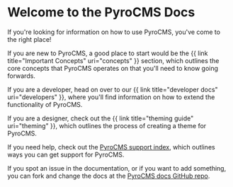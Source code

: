 # Welcome to the PyroCMS Docs

If you're looking for information on how to use PyroCMS, you've come to the right place!

If you are new to PyroCMS, a good place to start would be the {{ link title="Important Concepts" uri="concepts" }} section, which outlines the core concepts that PyroCMS operates on that you'll need to know going forwards.

If you are a developer, head on over to our {{ link title="developer docs" uri="developers" }}, where you'll find information on how to extend the functionality of PyroCMS.

If you are a designer, check out the {{ link title="theming guide" uri="theming" }}, which outlines the process of creating a theme for PyroCMS.

If you need help, check out the [PyroCMS support index](https://www.pyrocms.com/support), which outlines ways you can get support for PyroCMS.

If you spot an issue in the documentation, or if you want to add something, you can fork and change the docs at the [PyroCMS docs GitHub repo](https://github.com/pyrocms/pyrocms-docs).